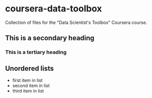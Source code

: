 coursera-data-toolbox
=====================

Collection of files for the "Data Scientist's Toolbox" Coursera course.

## This is a secondary heading

### This is a tertiary heading

## Unordered lists

* first item in list
* second item in list
* third item in list 
